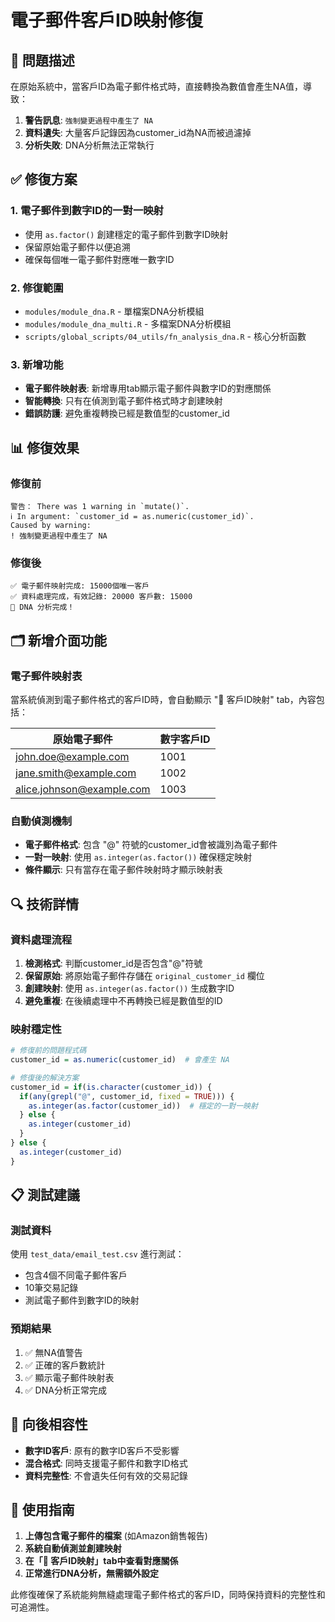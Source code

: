 # 電子郵件客戶ID映射修復

## 🔧 問題描述

在原始系統中，當客戶ID為電子郵件格式時，直接轉換為數值會產生NA值，導致：
1. **警告訊息**: `強制變更過程中產生了 NA`
2. **資料遺失**: 大量客戶記錄因為customer_id為NA而被過濾掉
3. **分析失敗**: DNA分析無法正常執行

## ✅ 修復方案

### 1. 電子郵件到數字ID的一對一映射
- 使用 `as.factor()` 創建穩定的電子郵件到數字ID映射
- 保留原始電子郵件以便追溯
- 確保每個唯一電子郵件對應唯一數字ID

### 2. 修復範圍
- `modules/module_dna.R` - 單檔案DNA分析模組
- `modules/module_dna_multi.R` - 多檔案DNA分析模組
- `scripts/global_scripts/04_utils/fn_analysis_dna.R` - 核心分析函數

### 3. 新增功能
- **電子郵件映射表**: 新增專用tab顯示電子郵件與數字ID的對應關係
- **智能轉換**: 只有在偵測到電子郵件格式時才創建映射
- **錯誤防護**: 避免重複轉換已經是數值型的customer_id

## 📊 修復效果

### 修復前
```
警告： There was 1 warning in `mutate()`.
ℹ In argument: `customer_id = as.numeric(customer_id)`.
Caused by warning:
! 強制變更過程中產生了 NA
```

### 修復後
```
✅ 電子郵件映射完成: 15000個唯一客戶
✅ 資料處理完成，有效記錄: 20000 客戶數: 15000
🧬 DNA 分析完成！
```

## 🗂️ 新增介面功能

### 電子郵件映射表
當系統偵測到電子郵件格式的客戶ID時，會自動顯示 "📧 客戶ID映射" tab，內容包括：

| 原始電子郵件 | 數字客戶ID |
|-------------|-----------|
| john.doe@example.com | 1001 |
| jane.smith@example.com | 1002 |
| alice.johnson@example.com | 1003 |

### 自動偵測機制
- **電子郵件格式**: 包含 "@" 符號的customer_id會被識別為電子郵件
- **一對一映射**: 使用 `as.integer(as.factor())` 確保穩定映射
- **條件顯示**: 只有當存在電子郵件映射時才顯示映射表

## 🔍 技術詳情

### 資料處理流程
1. **檢測格式**: 判斷customer_id是否包含"@"符號
2. **保留原始**: 將原始電子郵件存儲在 `original_customer_id` 欄位
3. **創建映射**: 使用 `as.integer(as.factor())` 生成數字ID
4. **避免重複**: 在後續處理中不再轉換已經是數值型的ID

### 映射穩定性
```r
# 修復前的問題程式碼
customer_id = as.numeric(customer_id)  # 會產生 NA

# 修復後的解決方案
customer_id = if(is.character(customer_id)) {
  if(any(grepl("@", customer_id, fixed = TRUE))) {
    as.integer(as.factor(customer_id))  # 穩定的一對一映射
  } else {
    as.integer(customer_id)
  }
} else {
  as.integer(customer_id)
}
```

## 📋 測試建議

### 測試資料
使用 `test_data/email_test.csv` 進行測試：
- 包含4個不同電子郵件客戶
- 10筆交易記錄
- 測試電子郵件到數字ID的映射

### 預期結果
1. ✅ 無NA值警告
2. ✅ 正確的客戶數統計
3. ✅ 顯示電子郵件映射表
4. ✅ DNA分析正常完成

## 🔄 向後相容性

- **數字ID客戶**: 原有的數字ID客戶不受影響
- **混合格式**: 同時支援電子郵件和數字ID格式
- **資料完整性**: 不會遺失任何有效的交易記錄

## 🎯 使用指南

1. **上傳包含電子郵件的檔案** (如Amazon銷售報告)
2. **系統自動偵測並創建映射**
3. **在「📧 客戶ID映射」tab中查看對應關係**
4. **正常進行DNA分析，無需額外設定**

此修復確保了系統能夠無縫處理電子郵件格式的客戶ID，同時保持資料的完整性和可追溯性。 
